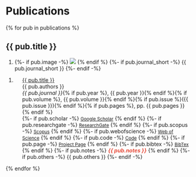 # Publications

{% for pub in publications %}

## {{ pub.title }}

<div class="grid cards" markdown>

<div class="publications"><ol class="bibliography"><li>
    <div class="col-sm-3 abbr">
        {%- if pub.image -%}
            <img src="{{ pub.image }}" class="teaser" >
        {% endif %}
        {%- if pub.journal_short -%}
            <abbr class="badge">{{ pub.journal_short }}</abbr>
        {%- endif -%}
    </div>
</li></ol></div>

<div class="publications"><ol class="bibliography"><li>
<div class="col-sm-9" style="position: relative;padding-right: 15px;padding-left: 20px;">
    <div class="title"><a href="{{ pub.link }}">{{ pub.title }}</a></div>
    <div class="author">{{ pub.authors }}</div>
    <div class="periodical"><em>{{ pub.journal }}</em>{% if pub.year %}, {{ pub.year }}{% endif %}{% if pub.volume %}, {{ pub.volume }}{% endif %}{% if pub.issue %}({{ pub.issue }}){% endif %}{% if pub.pages %}, pp. {{ pub.pages }}{% endif %}</div>
    <div class="links">
        {%- if pub.scholar -%}
            <a href="{{ pub.scholar }}" class="btn btn-sm z-depth-0" role="button" target="_blank" style="font-size:12px;">Google Scholar</a>
        {% endif %}
        {%- if pub.researchgate -%}
            <a href="{{ pub.researchgate }}" class="btn btn-sm z-depth-0" role="button" target="_blank" style="font-size:12px;">ResearchGate</a>
        {% endif %}
        {%- if pub.scopus -%}
            <a href="{{ pub.scopus }}" class="btn btn-sm z-depth-0" role="button" target="_blank" style="font-size:12px;">Scopus</a>
        {% endif %}
        {%- if pub.webofscience -%}
            <a href="{{ pub.webofscience }}" class="btn btn-sm z-depth-0" role="button" target="_blank" style="font-size:12px;">Web of Science</a>
        {% endif %}
        {%- if pub.code -%}
            <a href="{{ pub.code }}" class="btn btn-sm z-depth-0" role="button" target="_blank" style="font-size:12px;">Code</a>
        {% endif %}
        {%- if pub.page -%}
            <a href="{{ pub.page }}" class="btn btn-sm z-depth-0" role="button" target="_blank" style="font-size:12px;">Project Page</a>
        {% endif %}
        {%- if pub.bibtex -%}
            <a href="{{ pub.bibtex }}" class="btn btn-sm z-depth-0" role="button" target="_blank" style="font-size:12px;">BibTex</a>
        {% endif %}
        {%- if pub.notes -%}
            <strong> <i style="color:#e74d3c">{{ pub.notes }}</i></strong>
        {% endif %}
        {%- if pub.others -%}
            {{ pub.others }}
        {%- endif -%}
    </div>
</div>
</li></ol></div>

</div>

{% endfor %}
